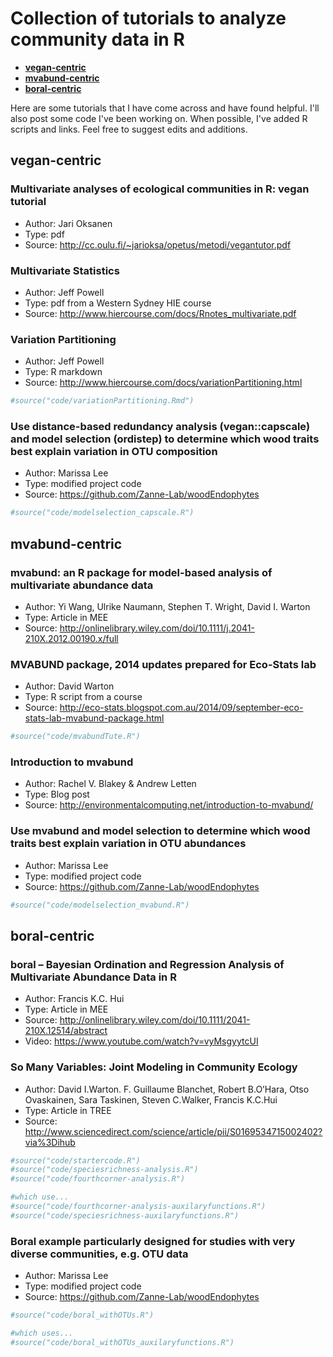 Collection of tutorials to analyze community data in R
================

-   [**vegan-centric**](#vegan-centric)
-   [**mvabund-centric**](#mvabund-centric)
-   [**boral-centric**](#boral-centric)

Here are some tutorials that I have come across and have found helpful. I'll also post some code I've been working on. When possible, I've added R scripts and links. Feel free to suggest edits and additions.

**vegan-centric**
-----------------

### Multivariate analyses of ecological communities in R: vegan tutorial

-   Author: Jari Oksanen
-   Type: pdf
-   Source: <http://cc.oulu.fi/~jarioksa/opetus/metodi/vegantutor.pdf>

### Multivariate Statistics

-   Author: Jeff Powell
-   Type: pdf from a Western Sydney HIE course
-   Source: <http://www.hiercourse.com/docs/Rnotes_multivariate.pdf>

### Variation Partitioning

-   Author: Jeff Powell
-   Type: R markdown
-   Source: <http://www.hiercourse.com/docs/variationPartitioning.html>

``` r
#source("code/variationPartitioning.Rmd")
```

### Use distance-based redundancy analysis (vegan::capscale) and model selection (ordistep) to determine which wood traits best explain variation in OTU composition

-   Author: Marissa Lee
-   Type: modified project code
-   Source: <https://github.com/Zanne-Lab/woodEndophytes>

``` r
#source("code/modelselection_capscale.R")
```

**mvabund-centric**
-------------------

### mvabund: an R package for model-based analysis of multivariate abundance data

-   Author: Yi Wang, Ulrike Naumann, Stephen T. Wright, David I. Warton
-   Type: Article in MEE
-   Source: <http://onlinelibrary.wiley.com/doi/10.1111/j.2041-210X.2012.00190.x/full>

### MVABUND package, 2014 updates prepared for Eco-Stats lab

-   Author: David Warton
-   Type: R script from a course
-   Source: <http://eco-stats.blogspot.com.au/2014/09/september-eco-stats-lab-mvabund-package.html>

``` r
#source("code/mvabundTute.R")
```

### Introduction to mvabund

-   Author: Rachel V. Blakey & Andrew Letten
-   Type: Blog post
-   Source: <http://environmentalcomputing.net/introduction-to-mvabund/>

### Use mvabund and model selection to determine which wood traits best explain variation in OTU abundances

-   Author: Marissa Lee
-   Type: modified project code
-   Source: <https://github.com/Zanne-Lab/woodEndophytes>

``` r
#source("code/modelselection_mvabund.R")
```

**boral-centric**
-----------------

### boral – Bayesian Ordination and Regression Analysis of Multivariate Abundance Data in R

-   Author: Francis K.C. Hui
-   Type: Article in MEE
-   Source: <http://onlinelibrary.wiley.com/doi/10.1111/2041-210X.12514/abstract>
-   Video: <https://www.youtube.com/watch?v=vyMsgyytcUI>

### So Many Variables: Joint Modeling in Community Ecology

-   Author: David I.Warton. F. Guillaume Blanchet, Robert B.O’Hara, Otso Ovaskainen, Sara Taskinen, Steven C.Walker, Francis K.C.Hui
-   Type: Article in TREE
-   Source: <http://www.sciencedirect.com/science/article/pii/S0169534715002402?via%3Dihub>

``` r
#source("code/startercode.R")
#source("code/speciesrichness-analysis.R")
#source("code/fourthcorner-analysis.R")

#which use...
#source("code/fourthcorner-analysis-auxilaryfunctions.R")
#source("code/speciesrichness-auxilaryfunctions.R")
```

### Boral example particularly designed for studies with very diverse communities, e.g. OTU data

-   Author: Marissa Lee
-   Type: modified project code
-   Source: <https://github.com/Zanne-Lab/woodEndophytes>

``` r
#source("code/boral_withOTUs.R")

#which uses...
#source("code/boral_withOTUs_auxilaryfunctions.R")
```
